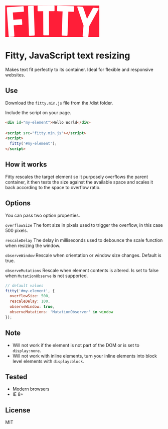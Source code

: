 ![](fitty.svg)

# Fitty, JavaScript text resizing

Makes text fit perfectly to its container. Ideal for flexible and responsive websites.


## Use

Download the `fitty.min.js` file from the /dist folder.
 
Include the script on your page.
```html
<div id="my-element">Hello World</div>

<script src="fitty.min.js"></script>
<script>
  fitty('#my-element');
</script>
```


## How it works

Fitty rescales the target element so it purposely overflows the parent container, it then tests the size against the available space and scales it back according to the space to overflow ratio.


## Options

You can pass two option properties.

`overflowSize`
The font size in pixels used to trigger the overflow, in this case 500 pixels.

`rescaleDelay`
The delay in milliseconds used to debounce the scale function when resizing the window.

`observeWindow`
Rescale when orientation or window size changes. Default is true.

`observeMutations`
Rescale when element contents is altered. Is set to false when `MutationObserve` is not supported.

```javascript
// default values
fitty('#my-element', {
  overflowSize: 500,
  rescaleDelay: 100,
  observeWindow: true,
  observeMutations: 'MutationObserver' in window
});
```

## Note

- Will not work if the element is not part of the DOM or is set to `display:none`.
- Will not work with inline elements, turn your inline elements into block level elements with `display:block`.


## Tested

- Modern browsers
- IE 8+

## License

MIT
